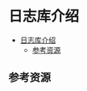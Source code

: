 # 日志库介绍

<!--ts-->
* [日志库介绍](#日志库介绍)
   * [参考资源](#参考资源)

<!-- Created by https://github.com/ekalinin/github-markdown-toc -->
<!-- Added by: runner, at: Thu Jul 14 06:52:43 UTC 2022 -->

<!--te-->

## 参考资源